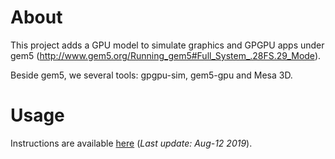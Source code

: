 About
==================

This project adds a GPU model to simulate graphics and GPGPU apps under gem5
(http://www.gem5.org/Running_gem5#Full_System_.28FS.29_Mode). 

Beside gem5, we several tools: gpgpu-sim, gem5-gpu and Mesa 3D. 

Usage
=====
Instructions are available [here](USAGE.markdown) (*Last update: Aug-12 2019*).
